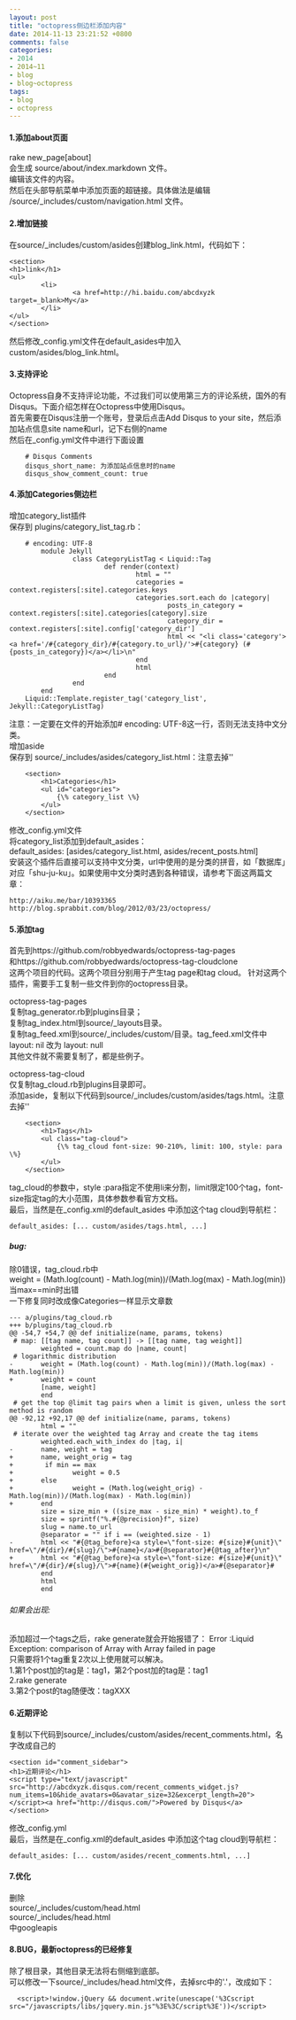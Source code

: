 ```yaml
---
layout: post
title: "octopress侧边栏添加内容"
date: 2014-11-13 23:21:52 +0800
comments: false
categories:
- 2014
- 2014~11
- blog
- blog~octopress
tags:
- blog
- octopress
---
```


#### 1.添加about页面
rake new_page[about]  
会生成 source/about/index.markdown 文件。  
编辑该文件的内容。  
然后在头部导航菜单中添加页面的超链接。具体做法是编辑 /source/_includes/custom/navigation.html 文件。  
#### 2.增加链接
在source/_includes/custom/asides创建blog_link.html，代码如下：  
```
<section>
<h1>link</h1>
<ul>
        <li>
                <a href=http://hi.baidu.com/abcdxyzk target=_blank>My</a>
        </li>
</ul>
</section>
```
然后修改_config.yml文件在default_asides中加入custom/asides/blog_link.html。 

<!--more-->
 
#### 3.支持评论
Octopress自身不支持评论功能，不过我们可以使用第三方的评论系统，国外的有Disqus。下面介绍怎样在Octopress中使用Disqus。  
首先需要在Disqus注册一个账号，登录后点击Add Disqus to your site，然后添加站点信息site name和url，记下右侧的name  
然后在_config.yml文件中进行下面设置  
```
	# Disqus Comments
	disqus_short_name: 为添加站点信息时的name
	disqus_show_comment_count: true
```
#### 4.添加Categories侧边栏
增加category_list插件  
保存到 plugins/category_list_tag.rb：  
```
	# encoding: UTF-8
        module Jekyll
                class CategoryListTag < Liquid::Tag
                        def render(context)
                                html = ""
                                categories = context.registers[:site].categories.keys
                                categories.sort.each do |category|
                                        posts_in_category = context.registers[:site].categories[category].size
                                        category_dir = context.registers[:site].config['category_dir']
                                        html << "<li class='category'><a href='/#{category_dir}/#{category.to_url}/'>#{category} (#{posts_in_category})</a></li>\n"
                                end
                                html
                        end
                end
        end
	Liquid::Template.register_tag('category_list', Jekyll::CategoryListTag)
```
  
注意：一定要在文件的开始添加# encoding: UTF-8这一行，否则无法支持中文分类。  
增加aside  
保存到 source/_includes/asides/category_list.html：注意去掉'\'  
```
	<section>
		<h1>Categories</h1>
		<ul id="categories">
			{\% category_list \%}
		</ul>
	</section>
```
修改_config.yml文件  
将category_list添加到default_asides：  
   default_asides: [asides/category_list.html, asides/recent_posts.html]  
安装这个插件后直接可以支持中文分类，url中使用的是分类的拼音，如「数据库」对应「shu-ju-ku」。如果使用中文分类时遇到各种错误，请参考下面这两篇文章：  
  
    http://aiku.me/bar/10393365  
    http://blog.sprabbit.com/blog/2012/03/23/octopress/  
  
#### 5.添加tag
首先到https://github.com/robbyedwards/octopress-tag-pages  
和https://github.com/robbyedwards/octopress-tag-cloudclone  
这两个项目的代码。这两个项目分别用于产生tag page和tag cloud。 针对这两个插件，需要手工复制一些文件到你的octopress目录。  
  
octopress-tag-pages  
复制tag_generator.rb到plugins目录；  
复制tag_index.html到source/_layouts目录。  
复制tag_feed.xml到source/_includes/custom/目录。tag_feed.xml文件中 layout: nil 改为 layout: null  
其他文件就不需要复制了，都是些例子。  
  
octopress-tag-cloud  
仅复制tag_cloud.rb到plugins目录即可。  
添加aside，复制以下代码到source/_includes/custom/asides/tags.html。注意去掉'\'  
```
	<section>
		<h1>Tags</h1>
		<ul class="tag-cloud">
			{\% tag_cloud font-size: 90-210%, limit: 100, style: para \%}
		</ul>
	</section>
```
tag_cloud的参数中，style :para指定不使用li来分割，limit限定100个tag，font-size指定tag的大小范围，具体参数参看官方文档。  
最后，当然是在_config.xml的default_asides 中添加这个tag cloud到导航栏：  
```
default_asides: [... custom/asides/tags.html, ...]
```
##### bug:
除0错误，tag_cloud.rb中  
weight = (Math.log(count) - Math.log(min))/(Math.log(max) - Math.log(min))  
当max==min时出错  
一下修复同时改成像Categories一样显示文章数  
```
--- a/plugins/tag_cloud.rb
+++ b/plugins/tag_cloud.rb
@@ -54,7 +54,7 @@ def initialize(name, params, tokens)
 # map: [[tag name, tag count]] -> [[tag name, tag weight]]
        weighted = count.map do |name, count|
 # logarithmic distribution
-       weight = (Math.log(count) - Math.log(min))/(Math.log(max) - Math.log(min))
+       weight = count
        [name, weight]
        end
 # get the top @limit tag pairs when a limit is given, unless the sort method is random
@@ -92,12 +92,17 @@ def initialize(name, params, tokens)
        html = ""
 # iterate over the weighted tag Array and create the tag items
        weighted.each_with_index do |tag, i|
-       name, weight = tag
+       name, weight_orig = tag
+        if min == max
+               weight = 0.5
+       else
+               weight = (Math.log(weight_orig) - Math.log(min))/(Math.log(max) - Math.log(min))
+       end
        size = size_min + ((size_max - size_min) * weight).to_f
        size = sprintf("%.#{@precision}f", size)
        slug = name.to_url
        @separator = "" if i == (weighted.size - 1)
-       html << "#{@tag_before}<a style=\"font-size: #{size}#{unit}\" href=\"/#{dir}/#{slug}/\">#{name}</a>#{@separator}#{@tag_after}\n"
+       html << "#{@tag_before}<a style=\"font-size: #{size}#{unit}\" href=\"/#{dir}/#{slug}/\">#{name}(#{weight_orig})</a>#{@separator}#
        end
        html
        end
```
###### 如果会出现:
添加超过一个tags之后，rake generate就会开始报错了： Error :Liquid Exception: comparison of Array with Array failed in page  
只需要将1个tag重复2次以上使用就可以解决。  
1.第1个post加的tag是：tag1，第2个post加的tag是：tag1  
2.rake generate  
3.第2个post的tag随便改：tagXXX  

#### 6.近期评论
复制以下代码到source/_includes/custom/asides/recent_comments.html，名字改成自己的  
```
<section id="comment_sidebar">
<h1>近期评论</h1>
<script type="text/javascript" src="http://abcdxyzk.disqus.com/recent_comments_widget.js?num_items=10&hide_avatars=0&avatar_size=32&excerpt_length=20"></script><a href="http://disqus.com/">Powered by Disqus</a>
</section>
```
修改_config.yml  
最后，当然是在_config.xml的default_asides 中添加这个tag cloud到导航栏：  
```
default_asides: [... custom/asides/recent_comments.html, ...]
```

#### 7.优化

删除  
 source/_includes/custom/head.html  
 source/_includes/head.html  
中googleapis  

#### 8.BUG，最新octopress的已经修复
除了根目录，其他目录无法将右侧缩到底部。  
可以修改一下source/_includes/head.html文件，去掉src中的'.'，改成如下：  
```
  <script>!window.jQuery && document.write(unescape('%3Cscript src="/javascripts/libs/jquery.min.js"%3E%3C/script%3E'))</script>
```
